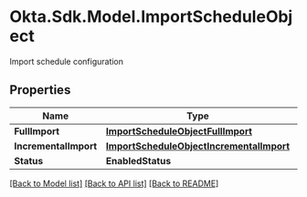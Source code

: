 # Okta.Sdk.Model.ImportScheduleObject
Import schedule configuration

## Properties

Name | Type | Description | Notes
------------ | ------------- | ------------- | -------------
**FullImport** | [**ImportScheduleObjectFullImport**](ImportScheduleObjectFullImport.md) |  | [optional] 
**IncrementalImport** | [**ImportScheduleObjectIncrementalImport**](ImportScheduleObjectIncrementalImport.md) |  | [optional] 
**Status** | **EnabledStatus** |  | [optional] 

[[Back to Model list]](../README.md#documentation-for-models) [[Back to API list]](../README.md#documentation-for-api-endpoints) [[Back to README]](../README.md)

